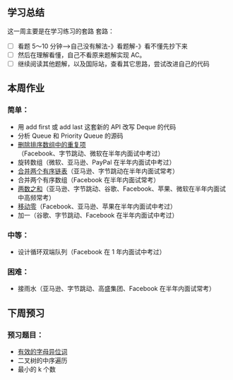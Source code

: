 ## 学习总结 ##
这一周主要是在学习练习的套路
套路： 
- [ ] 看题 5～10 分钟-->自己没有解法-》看题解-》看不懂先抄下来
- [ ] 然后在理解看懂，自己不看原来题解实现 AC。
- [ ] 继续阅读其他题解，以及国际站，查看其它思路，尝试改进自己的代码

## 本周作业 ##

### 简单：
* 用 add first 或 add last 这套新的 API 改写 Deque 的代码
* 分析 Queue 和 Priority Queue 的源码
* [删除排序数组中的重复项](26.remove-duplicates-from-sorted-array.c)（Facebook、字节跳动、微软在半年内面试中考过）
* 旋转数组（微软、亚马逊、PayPal 在半年内面试中考过）
* [合并两个有序链表](21.merge-two-sorted-lists.py3)（亚马逊、字节跳动在半年内面试常考）
* 合并两个有序数组（Facebook 在半年内面试常考）
* [两数之和](1.two-sum.py3)（亚马逊、字节跳动、谷歌、Facebook、苹果、微软在半年内面试中高频常考）
* [移动零](283.move-zeroes.c)（Facebook、亚马逊、苹果在半年内面试中考过）
* 加一（谷歌、字节跳动、Facebook 在半年内面试中考过）

### 中等：
* 设计循环双端队列（Facebook 在 1 年内面试中考过）

### 困难：
* 接雨水（亚马逊、字节跳动、高盛集团、Facebook 在半年内面试常考）

## 下周预习
### 预习题目：
* [有效的字母异位词](../Week_02/242.valid-anagram.py3)
* 二叉树的中序遍历
* 最小的 k 个数
